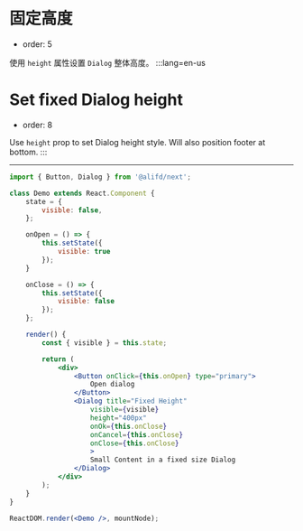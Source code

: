 # 固定高度

- order: 5

使用 `height` 属性设置 `Dialog` 整体高度。
:::lang=en-us
# Set fixed Dialog height

- order: 8

Use `height` prop to set Dialog height style. Will also position footer at bottom.
:::

---

````jsx
import { Button, Dialog } from '@alifd/next';

class Demo extends React.Component {
    state = {
        visible: false,
    };

    onOpen = () => {
        this.setState({
            visible: true
        });
    }

    onClose = () => {
        this.setState({
            visible: false
        });
    };

    render() {
        const { visible } = this.state;

        return (
            <div>
                <Button onClick={this.onOpen} type="primary">
                    Open dialog
                </Button>
                <Dialog title="Fixed Height"
                    visible={visible}
                    height="400px"
                    onOk={this.onClose}
                    onCancel={this.onClose}
                    onClose={this.onClose}
                    >
                    Small Content in a fixed size Dialog
                </Dialog>
            </div>
        );
    }
}

ReactDOM.render(<Demo />, mountNode);
````
